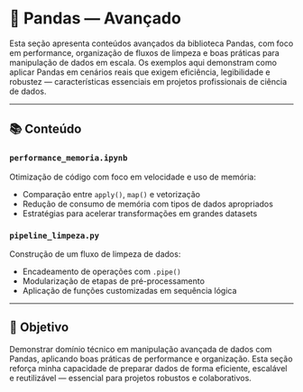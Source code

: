 # 🚀 Pandas — Avançado

Esta seção apresenta conteúdos avançados da biblioteca Pandas, com foco em performance, organização de fluxos de limpeza e boas práticas para manipulação de dados em escala. Os exemplos aqui demonstram como aplicar Pandas em cenários reais que exigem eficiência, legibilidade e robustez — características essenciais em projetos profissionais de ciência de dados.

---

## 📚 Conteúdo

### `performance_memoria.ipynb`
Otimização de código com foco em velocidade e uso de memória:

- Comparação entre `apply()`, `map()` e vetorização  
- Redução de consumo de memória com tipos de dados apropriados  
- Estratégias para acelerar transformações em grandes datasets  

### `pipeline_limpeza.py`
Construção de um fluxo de limpeza de dados:

- Encadeamento de operações com `.pipe()`  
- Modularização de etapas de pré-processamento  
- Aplicação de funções customizadas em sequência lógica  

---

## 🎯 Objetivo

Demonstrar domínio técnico em manipulação avançada de dados com Pandas, aplicando boas práticas de performance e organização. Esta seção reforça minha capacidade de preparar dados de forma eficiente, escalável e reutilizável — essencial para projetos robustos e colaborativos.

